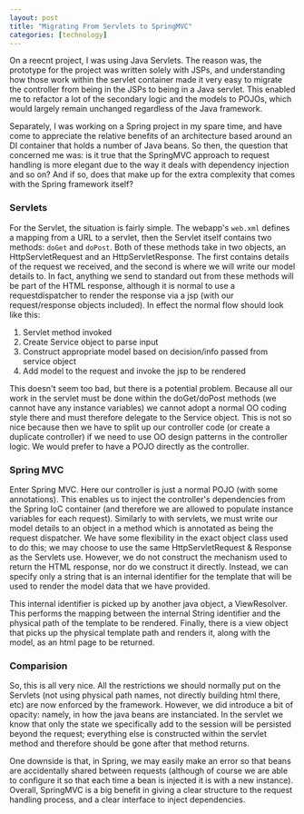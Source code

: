 ```yaml
---
layout: post
title: "Migrating From Servlets to SpringMVC"
categories: [technology]
---
```

On a reecnt project, I was using Java Servlets. The reason was, the prototype for the project was written solely with JSPs, and understanding how those work within the servlet container made it very easy to migrate the controller from being in the JSPs to being in a Java servlet. This enabled me to refactor a lot of the secondary logic and the models to POJOs, which would largely remain unchanged regardless of the Java framework.   

Separately, I was working on a Spring project in my spare time, and have come to appreciate the relative benefits of an architecture based around an DI container that holds a number of Java beans. So then, the question that concerned me was: is it true that the SpringMVC approach to request handling is more elegant due to the way it deals with dependency injection and so on? And if so, does that make up for the extra complexity that comes with the Spring framework itself?

### Servlets

For the Servlet, the situation is fairly simple. The webapp's `web.xml` defines a mapping from a URL to a servlet, then the Servlet itself contains two methods: `doGet` and `doPost`. Both of these methods take in two objects, an HttpServletRequest and an HttpServletResponse. The first contains details of the request we received, and the second is where we will write our model details to. In fact, anything we send to standard out from these methods will be part of the HTML response, although it is normal to use a requestdispatcher to render the response via a jsp (with our request/response objects included). In effect the normal flow should look like this:

1. Servlet method invoked
2. Create Service object to parse input
3. Construct appropriate model based on decision/info passed from service object
4. Add model to the request and invoke the jsp to be rendered

This doesn't seem too bad, but there is a potential problem. Because all our work in the servlet must be done within the doGet/doPost methods (we cannot have any instance variables) we cannot adopt a normal OO coding style there and must therefore delegate to the Service object. This is not so nice because then we have to split up our controller code (or create a duplicate controller) if we need to use OO design patterns in the controller logic. We would prefer to have a POJO directly as the controller.

### Spring MVC

Enter Spring MVC. Here our controller is just a normal POJO (with some annotations). This enables us to inject the controller's dependencies from the Spring IoC container (and therefore we are allowed to populate instance variables for each request). Similarly to with servlets, we must write our model details to an object in a method which is annotated as being the request dispatcher. We have some flexibility in the exact object class used to do this; we may choose to use the same HttpServletRequest & Response as the Servlets use. However, we do not construct the mechanism used to return the HTML response, nor do we construct it directly. Instead, we can specify only a string that is an internal identifier for the template that will be used to render the model data that we have provided.  

This internal identifier is picked up by another java object, a ViewResolver. This performs the mapping between the internal String identifier and the physical path of the template to be rendered. Finally, there is a view object that picks up the physical template path and renders it, along with the model, as an html page to be returned.

### Comparision

So, this is all very nice. All the restrictions we should normally put on the Servlets (not using physical path names, not directly building html there, etc) are now enforced by the framework. However, we did introduce a bit of opacity: namely, in how the java beans are instanciated. In the servlet we know that only the state we specifically add to the session will be persisted beyond the request; everything else is constructed within the servlet method and therefore should be gone after that method returns.

One downside is that, in Spring, we may easily make an error so that beans are accidentally shared between requests (although of course we are able to configure it so that each time a bean is injected it is with a new instance). Overall, SpringMVC is a big benefit in giving a clear structure to the request handling process, and a clear interface to inject dependencies. 

